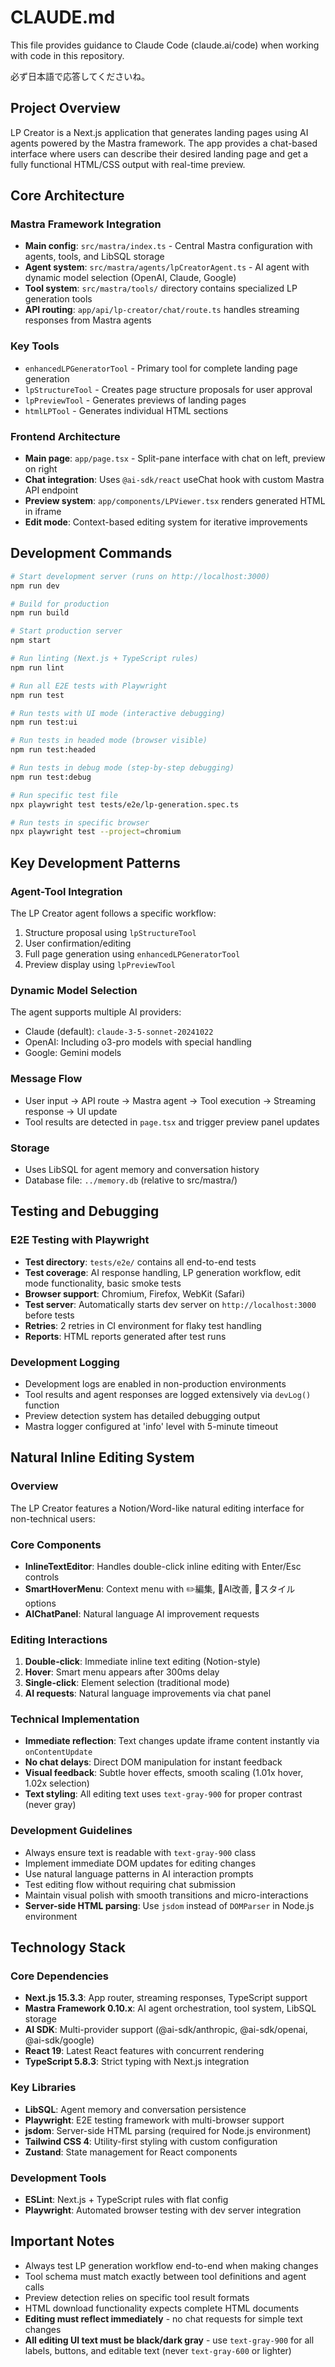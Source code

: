 # CLAUDE.md

This file provides guidance to Claude Code (claude.ai/code) when working with code in this repository.

必ず日本語で応答してくださいね。
## Project Overview
LP Creator is a Next.js application that generates landing pages using AI agents powered by the Mastra framework. The app provides a chat-based interface where users can describe their desired landing page and get a fully functional HTML/CSS output with real-time preview.

## Core Architecture

### Mastra Framework Integration
- **Main config**: `src/mastra/index.ts` - Central Mastra configuration with agents, tools, and LibSQL storage
- **Agent system**: `src/mastra/agents/lpCreatorAgent.ts` - AI agent with dynamic model selection (OpenAI, Claude, Google)
- **Tool system**: `src/mastra/tools/` directory contains specialized LP generation tools
- **API routing**: `app/api/lp-creator/chat/route.ts` handles streaming responses from Mastra agents

### Key Tools
- `enhancedLPGeneratorTool` - Primary tool for complete landing page generation
- `lpStructureTool` - Creates page structure proposals for user approval
- `lpPreviewTool` - Generates previews of landing pages
- `htmlLPTool` - Generates individual HTML sections

### Frontend Architecture
- **Main page**: `app/page.tsx` - Split-pane interface with chat on left, preview on right
- **Chat integration**: Uses `@ai-sdk/react` useChat hook with custom Mastra API endpoint
- **Preview system**: `app/components/LPViewer.tsx` renders generated HTML in iframe
- **Edit mode**: Context-based editing system for iterative improvements

## Development Commands

```bash
# Start development server (runs on http://localhost:3000)
npm run dev

# Build for production
npm run build

# Start production server
npm start

# Run linting (Next.js + TypeScript rules)
npm run lint

# Run all E2E tests with Playwright
npm run test

# Run tests with UI mode (interactive debugging)
npm run test:ui

# Run tests in headed mode (browser visible)
npm run test:headed

# Run tests in debug mode (step-by-step debugging)
npm run test:debug

# Run specific test file
npx playwright test tests/e2e/lp-generation.spec.ts

# Run tests in specific browser
npx playwright test --project=chromium
```

## Key Development Patterns

### Agent-Tool Integration
The LP Creator agent follows a specific workflow:
1. Structure proposal using `lpStructureTool`
2. User confirmation/editing
3. Full page generation using `enhancedLPGeneratorTool`
4. Preview display using `lpPreviewTool`

### Dynamic Model Selection
The agent supports multiple AI providers:
- Claude (default): `claude-3-5-sonnet-20241022`
- OpenAI: Including o3-pro models with special handling
- Google: Gemini models

### Message Flow
- User input → API route → Mastra agent → Tool execution → Streaming response → UI update
- Tool results are detected in `page.tsx` and trigger preview panel updates

### Storage
- Uses LibSQL for agent memory and conversation history
- Database file: `../memory.db` (relative to src/mastra/)

## Testing and Debugging

### E2E Testing with Playwright
- **Test directory**: `tests/e2e/` contains all end-to-end tests
- **Test coverage**: AI response handling, LP generation workflow, edit mode functionality, basic smoke tests
- **Browser support**: Chromium, Firefox, WebKit (Safari)
- **Test server**: Automatically starts dev server on `http://localhost:3000` before tests
- **Retries**: 2 retries in CI environment for flaky test handling
- **Reports**: HTML reports generated after test runs

### Development Logging
- Development logs are enabled in non-production environments
- Tool results and agent responses are logged extensively via `devLog()` function
- Preview detection system has detailed debugging output
- Mastra logger configured at 'info' level with 5-minute timeout

## Natural Inline Editing System

### Overview
The LP Creator features a Notion/Word-like natural editing interface for non-technical users:

### Core Components
- **InlineTextEditor**: Handles double-click inline editing with Enter/Esc controls
- **SmartHoverMenu**: Context menu with ✏️編集, 🤖AI改善, 🎨スタイル options
- **AIChatPanel**: Natural language AI improvement requests

### Editing Interactions
1. **Double-click**: Immediate inline text editing (Notion-style)
2. **Hover**: Smart menu appears after 300ms delay
3. **Single-click**: Element selection (traditional mode)
4. **AI requests**: Natural language improvements via chat panel

### Technical Implementation
- **Immediate reflection**: Text changes update iframe content instantly via `onContentUpdate`
- **No chat delays**: Direct DOM manipulation for instant feedback
- **Visual feedback**: Subtle hover effects, smooth scaling (1.01x hover, 1.02x selection)
- **Text styling**: All editing text uses `text-gray-900` for proper contrast (never gray)

### Development Guidelines
- Always ensure text is readable with `text-gray-900` class
- Implement immediate DOM updates for editing changes
- Use natural language patterns in AI interaction prompts
- Test editing flow without requiring chat submission
- Maintain visual polish with smooth transitions and micro-interactions
- **Server-side HTML parsing**: Use `jsdom` instead of `DOMParser` in Node.js environment

## Technology Stack

### Core Dependencies
- **Next.js 15.3.3**: App router, streaming responses, TypeScript support
- **Mastra Framework 0.10.x**: AI agent orchestration, tool system, LibSQL storage
- **AI SDK**: Multi-provider support (@ai-sdk/anthropic, @ai-sdk/openai, @ai-sdk/google)
- **React 19**: Latest React features with concurrent rendering
- **TypeScript 5.8.3**: Strict typing with Next.js integration

### Key Libraries
- **LibSQL**: Agent memory and conversation persistence
- **Playwright**: E2E testing framework with multi-browser support
- **jsdom**: Server-side HTML parsing (required for Node.js environment)
- **Tailwind CSS 4**: Utility-first styling with custom configuration
- **Zustand**: State management for React components

### Development Tools
- **ESLint**: Next.js + TypeScript rules with flat config
- **Playwright**: Automated browser testing with dev server integration

## Important Notes
- Always test LP generation workflow end-to-end when making changes
- Tool schema must match exactly between tool definitions and agent calls
- Preview detection relies on specific tool result formats
- HTML download functionality expects complete HTML documents
- **Editing must reflect immediately** - no chat requests for simple text changes
- **All editing UI text must be black/dark gray** - use `text-gray-900` for all labels, buttons, and editable text (never `text-gray-600` or lighter)